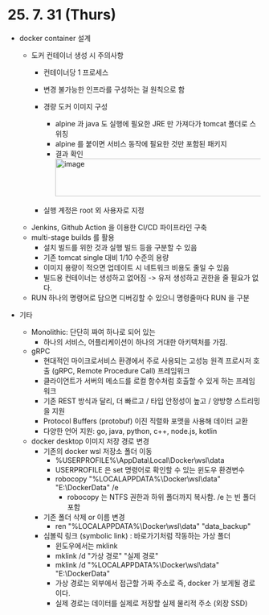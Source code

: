 # 25. 7. 31 (Thurs)

* docker container 설계
  * 도커 컨테이너 생성 시 주의사항
    * 컨테이너당 1 프로세스
    * 변경 불가능한 인프라를 구성하는 걸 원칙으로 함
    * 경량 도커 이미지 구성
      * alpine 과 java 도 실행에 필요한 JRE 만 가져다가 tomcat 폴더로 스위칭
      * alpine 를 붙이면 서비스 동작에 필요한 것만 포함된 패키지
      * 결과 확인
        <img width="565" height="75" alt="image" src="https://github.com/user-attachments/assets/cd3f4e43-90cd-4b5b-903d-17946fa4bc90" />

    * 실행 계정은 root 외 사용자로 지정
  * Jenkins, Github Action 을 이용한 CI/CD 파이프라인 구축
  * multi-stage builds 를 활용
    * 설치 빌드를 위한 것과 실행 빌드 등을 구분할 수 있음
    * 기존 tomcat single 대비 1/10 수준의 용량
    * 이미지 용량이 적으면 업데이트 시 네트워크 비용도 줄일 수 있음
    * 빌드용 컨테이너는 생성하고 없어짐 -> 유저 생성하고 권한을 줄 필요가 없다.
  * RUN 하나의 명령어로 담으면 디버깅할 수 있으니 명령줄마다 RUN 을 구분

* 기타
  * Monolithic: 단단히 짜여 하나로 되어 있는
    * 하나의 서비스, 어플리케이션이 하나의 거대한 아키텍처를 가짐.
  * gRPC
    * 현대적인 마이크로서비스 환경에서 주로 사용되는 고성능 원격 프로시저 호출 (gRPC, Remote Procedure Call) 프레임워크
    * 클라이언트가 서버의 메소드를 로컬 함수처럼 호출할 수 있게 하는 프레임워크
    * 기존 REST 방식과 달리, 더 빠르고 / 타입 안정성이 높고 / 양방향 스트리밍을 지원
    * Protocol Buffers (protobuf) 이진 직렬화 포맷을 사용해 데이터 교환
    * 다양한 언어 지원: go, java, python, c++, node.js, kotlin
  * docker desktop 이미지 저장 경로 변경
    * 기존의 docker wsl 저장소 폴더 이동
      * %USERPROFILE%\AppData\Local\Docker\wsl\data
      * USERPROFILE 은 set 명령어로 확인할 수 있는 윈도우 환경변수
      * robocopy "%LOCALAPPDATA%\Docker\wsl\data" "E:\DockerData" /e
        * robocopy 는 NTFS 권한과 하위 폴더까지 복사함. /e 는 빈 폴더 포함
    * 기존 폴더 삭제 or 이름 변경
      * ren "%LOCALAPPDATA%\Docker\wsl\data" "data_backup"
    * 심볼릭 링크 (symbolic link) : 바로가기처럼 작동하는 가상 폴더
      * 윈도우에서는 mklink
      * mklink /d "가상 경로" "실제 경로"
      * mklink /d "%LOCALAPPDATA%\Docker\wsl\data" "E:\DockerData"
      * 가상 경로는 외부에서 접근할 가짜 주소로 즉, docker 가 보게될 경로이다.
      * 실제 경로는 데이터를 실제로 저장할 실제 물리적 주소 (외장 SSD)
